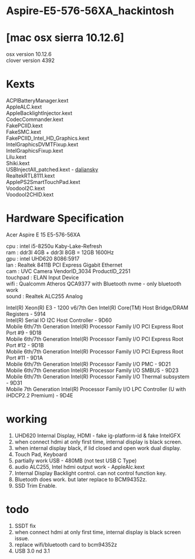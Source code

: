 # Aspire-E5-576-56XA_hackintosh

# [mac osx sierra 10.12.6]
osx version 10.12.6<br>
clover version 4392

# Kexts
ACPIBatteryManager.kext<br>
AppleALC.kext<br>
AppleBacklightInjector.kext<br>
CodecCommander.kext<br>
FakePCIID.kext<br>
FakeSMC.kext<br>
FakePCIID_Intel_HD_Graphics.kext<br>
IntelGraphicsDVMTFixup.kext<br>
IntelGraphicsFixup.kext<br>
Lilu.kext<br>
Shiki.kext<br>
USBInjectAll_patched.kext - <a href="https://github.com/daliansky">daliansky</a><br>
RealtekRTL8111.kext<br>
ApplePS2SmartTouchPad.kext<br>
VoodooI2C.kext<br>
VoodooI2CHID.kext<br>

# Hardware Specification
Acer Aspire E 15 E5-576-56XA<br>

cpu : intel i5-8250u Kaby-Lake-Refresh<br>
ram : ddr3l 4GB + ddr3l 8GB = 12GB 1600Hz<br>
gpu : intel UHD620 8086:5917<br>
lan : Realtek 8411B PCI Express Gigabit Ethernet<br>
cam : UVC Camera VendorID_3034 ProductID_2251<br>
touchpad : ELAN Input Device<br>
wifi : Qualcomm Atheros QCA9377 with Bluetooth nvme - only bluetooth work<br>
sound : Realtek ALC255 Analog<br>

Intel(R) Xeon(R) E3 - 1200 v6/7th Gen Intel(R) Core(TM) Host Bridge/DRAM Registers - 5914<br>
Intel(R) Serial IO I2C Host Controller - 9D60<br>
Mobile 6th/7th Generation Intel(R) Processor Family I/O PCI Express Root Port #9 - 9D18<br>
Mobile 6th/7th Generation Intel(R) Processor Family I/O PCI Express Root Port #12 - 9D1B<br>
Mobile 6th/7th Generation Intel(R) Processor Family I/O PCI Express Root Port #11 - 9D1A<br>
Mobile 6th/7th Generation Intel(R) Processor Family I/O PMC - 9D21<br>
Mobile 6th/7th Generation Intel(R) Processor Family I/O SMBUS - 9D23<br>
Mobile 6th/7th Generation Intel(R) Processor Family I/O Thermal subsystem - 9D31<br>
Mobile 7th Generation Intel(R) Processor Family I/O LPC Controller (U with iHDCP2.2 Premium) - 9D4E<br>

# working
1. UHD620 Internal Display, HDMI - fake ig-platform-id & fake IntelGFX
2. when connect hdmi at only first time, internal display is black screen.
3. when internal display black, if lid closed and open work dual display.
4. Touch Pad, Keyboard
5. partially work USB - 480MB (not test USB C Type)
6. audio ALC255, Intel hdmi output work - AppleAlc.kext
7. Internal Display Backlight control. can not control function key.
8. Bluetooth does work. but later replace to BCM94352z.
9. SSD Trim Enable.

# todo
1. SSDT fix
2. when connect hdmi at only first time, internal display is black screen issue.
3. replace wifi/bluetooth card to bcm94352z
4. USB 3.0 nd 3.1

